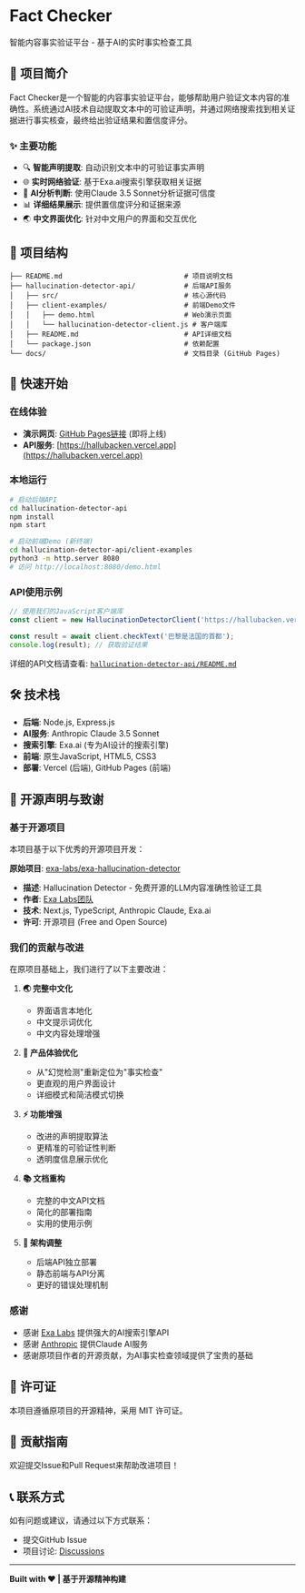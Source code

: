 # Fact Checker

智能内容事实验证平台 - 基于AI的实时事实检查工具

## 🎯 项目简介

Fact Checker是一个智能的内容事实验证平台，能够帮助用户验证文本内容的准确性。系统通过AI技术自动提取文本中的可验证声明，并通过网络搜索找到相关证据进行事实核查，最终给出验证结果和置信度评分。

### ✨ 主要功能

- 🔍 **智能声明提取**: 自动识别文本中的可验证事实声明
- 🌐 **实时网络验证**: 基于Exa.ai搜索引擎获取相关证据
- 🤖 **AI分析判断**: 使用Claude 3.5 Sonnet分析证据可信度
- 📊 **详细结果展示**: 提供置信度评分和证据来源
- 🌏 **中文界面优化**: 针对中文用户的界面和交互优化

## 📂 项目结构

```
├── README.md                              # 项目说明文档
├── hallucination-detector-api/            # 后端API服务
│   ├── src/                               # 核心源代码
│   ├── client-examples/                   # 前端Demo文件
│   │   ├── demo.html                      # Web演示页面
│   │   └── hallucination-detector-client.js # 客户端库
│   ├── README.md                          # API详细文档
│   └── package.json                       # 依赖配置
└── docs/                                  # 文档目录 (GitHub Pages)
```

## 🚀 快速开始

### 在线体验
- **演示网页**: [GitHub Pages链接](https://yangyuwen-bri.github.io/FactChecker/) (即将上线)
- **API服务**: [https://hallubacken.vercel.app](https://hallubacken.vercel.app)

### 本地运行
```bash
# 启动后端API
cd hallucination-detector-api
npm install
npm start

# 启动前端Demo (新终端)
cd hallucination-detector-api/client-examples
python3 -m http.server 8080
# 访问 http://localhost:8080/demo.html
```

### API使用示例
```javascript
// 使用我们的JavaScript客户端库
const client = new HallucinationDetectorClient('https://hallubacken.vercel.app');

const result = await client.checkText('巴黎是法国的首都');
console.log(result); // 获取验证结果
```

详细的API文档请查看: [`hallucination-detector-api/README.md`](./hallucination-detector-api/README.md)

## 🛠️ 技术栈

- **后端**: Node.js, Express.js
- **AI服务**: Anthropic Claude 3.5 Sonnet
- **搜索引擎**: Exa.ai (专为AI设计的搜索引擎)
- **前端**: 原生JavaScript, HTML5, CSS3
- **部署**: Vercel (后端), GitHub Pages (前端)

## 📄 开源声明与致谢

### 基于开源项目

本项目基于以下优秀的开源项目开发：

**原始项目**: [exa-labs/exa-hallucination-detector](https://github.com/exa-labs/exa-hallucination-detector)
- **描述**: Hallucination Detector - 免费开源的LLM内容准确性验证工具
- **作者**: [Exa Labs团队](https://github.com/exa-labs)
- **技术**: Next.js, TypeScript, Anthropic Claude, Exa.ai
- **许可**: 开源项目 (Free and Open Source)

### 我们的贡献与改进

在原项目基础上，我们进行了以下主要改进：

1. **🌏 完整中文化**
   - 界面语言本地化
   - 中文提示词优化
   - 中文内容处理增强

2. **🎨 产品体验优化**
   - 从"幻觉检测"重新定位为"事实检查"
   - 更直观的用户界面设计
   - 详细模式和简洁模式切换

3. **⚡ 功能增强**
   - 改进的声明提取算法
   - 更精准的可验证性判断
   - 透明度信息展示优化

4. **📚 文档重构**
   - 完整的中文API文档
   - 简化的部署指南
   - 实用的使用示例

5. **🔧 架构调整**
   - 后端API独立部署
   - 静态前端与API分离
   - 更好的错误处理机制

### 感谢

- 感谢 [Exa Labs](https://exa.ai/) 提供强大的AI搜索引擎API
- 感谢 [Anthropic](https://www.anthropic.com/) 提供Claude AI服务
- 感谢原项目作者的开源贡献，为AI事实检查领域提供了宝贵的基础

## 📝 许可证

本项目遵循原项目的开源精神，采用 MIT 许可证。

## 🤝 贡献指南

欢迎提交Issue和Pull Request来帮助改进项目！

## 📞 联系方式

如有问题或建议，请通过以下方式联系：
- 提交GitHub Issue
- 项目讨论: [Discussions](https://github.com/yangyuwen-bri/FactChecker/discussions)

---

**Built with ❤️ | 基于开源精神构建** 